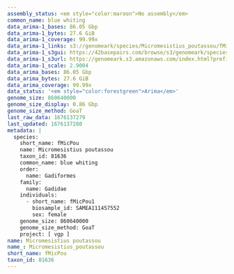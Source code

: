 ```yaml
---
assembly_status: <em style="color:maroon">No assembly</em>
common_name: blue whiting
data_arima-1_bases: 86.05 Gbp
data_arima-1_bytes: 27.6 GiB
data_arima-1_coverage: 99.99x
data_arima-1_links: s3://genomeark/species/Micromesistius_poutassou/fMicPou1/genomic_data/arima/<br>
data_arima-1_s3gui: https://42basepairs.com/browse/s3/genomeark/species/Micromesistius_poutassou/fMicPou1/genomic_data/arima/
data_arima-1_s3url: https://genomeark.s3.amazonaws.com/index.html?prefix=species/Micromesistius_poutassou/fMicPou1/genomic_data/arima/
data_arima-1_scale: 2.9004
data_arima_bases: 86.05 Gbp
data_arima_bytes: 27.6 GiB
data_arima_coverage: 99.99x
data_status: '<em style="color:forestgreen">Arima</em>'
genome_size: 860640000
genome_size_display: 0.86 Gbp
genome_size_method: GoaT
last_raw_data: 1676137279
last_updated: 1676137280
metadata: |
  species:
    short_name: fMicPou
    name: Micromesistius poutassou
    taxon_id: 81636
    common_name: blue whiting
    order:
      name: Gadiformes
    family:
      name: Gadidae
    individuals:
      - short_name: fMicPou1
        biosample_id: SAMEA111457552
        sex: female
    genome_size: 860640000
    genome_size_method: GoaT
    project: [ vgp ]
name: Micromesistius poutassou
name_: Micromesistius_poutassou
short_name: fMicPou
taxon_id: 81636
---
```

